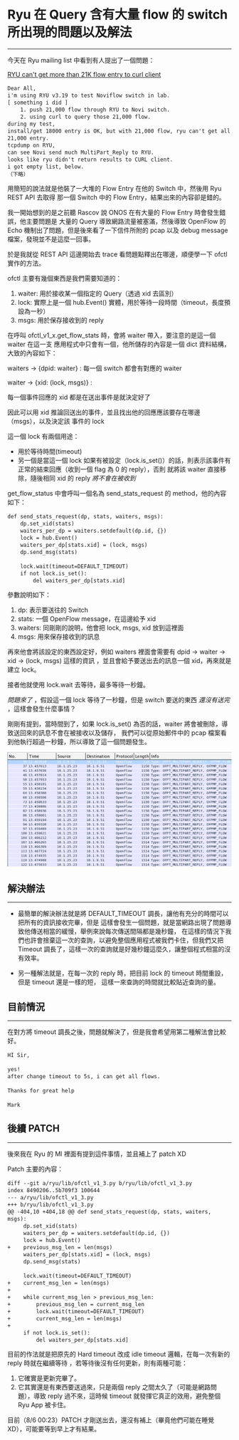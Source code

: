 Ryu 在 Query 含有大量 flow 的 switch 所出現的問題以及解法
====
----

今天在 Ryu mailing list 中看到有人提出了一個問題：

[RYU can't get more than 21K flow entry to curl client][1]

<pre><code class="plain">Dear All,  
i'm using RYU v3.19 to test Noviflow switch in lab.  
[ something i did ]  
    1. push 21,000 flow through RYU to Novi switch.  
    2. using curl to query those 21,000 flow.  
during my test,  
install/get 18000 entry is OK, but with 21,000 flow, ryu can't get all 21,000 entry.  
tcpdump on RYU,  
can see Novi send much MultiPart_Reply to RYU.  
looks like ryu didn't return results to CURL client.  
i got empty list, below.
（下略）</code></pre>

用簡短的說法就是他裝了一大堆的 Flow Entry 在他的 Switch 中，然後用 Ryu REST API 去取得
那一個 Switch 中的 Flow Entry，結果出來的內容卻是錯的。

我一開始想到的是之前聽 Rascov 說 ONOS 在有大量的 Flow Entry 時會發生錯誤，他主要問題是
大量的 Query 導致網路流量被塞滿，然後導致 OpenFlow 的 Echo 機制出了問題，但是後來看了一下信件所附的
pcap 以及 debug message 檔案，發現並不是這麼一回事。

於是我就從 REST API 這邊開始去 trace 看問題點釋出在哪邊，順便學一下 ofctl 實作的方法。

ofctl 主要有幾個東西是我們需要知道的：

1. waiter: 用於接收某一個指定的 Query（透過 xid 去區別）
2. lock: 實際上是一個 hub.Event() 實體，用於等待一段時間（timeout，長度預設為一秒）
3. msgs: 用於保存接收到的 reply

在呼叫 ofctl_v1_x.get_flow_stats 時，會將 waiter 帶入，要注意的是這一個 waiter 在這一支
應用程式中只會有一個，他所儲存的內容是一個 dict 資料結構，大致的內容如下：

waiters -> {dpid: waiter} : 每一個 switch 都會有對應的 waiter

waiter -> {xid: (lock, msgs)} : 

每一個事件回應的 xid 都是在送出事件是就決定好了

因此可以用 xid 推論回送出的事件，並且找出他的回應應該要存在哪邊（msgs），以及決定該
事件的 lock

這一個 lock 有兩個用途：

* 用於等待時間(timeout)
* 另一個是當這一個 lock 如果有被設定（lock.is_set()）的話，則表示該事件有正常的結束回應（收到一個 flag 為 0 的 reply），否則
就將該 waiter 直接移除，隨後相同 xid 的 reply _將不會在被收到_

get_flow_status 中會呼叫一個名為 send_stats_request 的 method，他的內容如下：

<pre><code class="python">def send_stats_request(dp, stats, waiters, msgs):
    dp.set_xid(stats)
    waiters_per_dp = waiters.setdefault(dp.id, {})
    lock = hub.Event()
    waiters_per_dp[stats.xid] = (lock, msgs)
    dp.send_msg(stats)

    lock.wait(timeout=DEFAULT_TIMEOUT)
    if not lock.is_set():
        del waiters_per_dp[stats.xid]</code></pre>
        
參數說明如下：

1. dp: 表示要送往的 Switch
2. stats: 一個 OpenFlow message，在這邊給予 xid
3. waiters: 同剛剛的說明，他會把 lock, msgs, xid 放到這裡面
4. msgs: 用來保存接收到的訊息

再來他會將該設定的東西設定好，例如 waiters 裡面會需要有 dpid -> waiter -> xid -> (lock, msgs) 這樣的資訊
，並且會給予要送出去的訊息一個 xid，再來就是建立 lock。

接者他就使用 lock.wait 去等待，最多等待一秒鐘。

_問題來了_ ，假設這一個 lock 等待了一秒鐘，但是 switch 要送的東西 _還沒有送完_ ，這樣會發生什麼事情？

剛剛有提到，當時間到了，如果 lock.is_set() 為否的話，waiter 將會被刪除，導致送回來的訊息不會在被接收以及儲存，
我們可以從原始郵件中的 pcap 檔案看到他執行超過一秒鐘，所以導致了這一個問題發生。

<img src="/images/ryu-flow-query-problem.png" width="600" />

解決辦法
----
----

* 最簡單的解決辦法就是將 DEFAULT_TIMEOUT 調長，讓他有充分的時間可以把所有的資訊接收完畢，但是
這樣會發生一個問題，就是當網路出現了問題導致他傳送相當的緩慢，舉例來說每次傳送間隔都是幾秒鐘，
在這樣的情況下我們也許會捨棄這一次的查詢，以避免整個應用程式被我們卡住，但我們又把 Timeout
調長了，這樣一次的查詢就是好幾秒鐘這麼久，讓整個程式相當的沒有效率。

* 另一種解法就是，在每一次的 reply 時，把目前 lock 的 timeout 時間重設，但是 timeout 還是一樣的短，
這樣一來查詢的時間就比較貼近查詢的量。


目前情況
----
----

在對方將 timeout 調長之後，問題就解決了，但是我會希望用第二種解法會比較好。

<pre><code class="plain">HI Sir,

yes!
after change timeout to 5s, i can get all flows.

Thanks for great help

Mark</code></pre>

後續 PATCH
----
----

後來我在 Ryu 的 Ml 裡面有提到這件事情，並且補上了 patch XD

Patch 主要的內容：

<pre><code class="patch">diff --git a/ryu/lib/ofctl_v1_3.py b/ryu/lib/ofctl_v1_3.py  
index 8490206..5b709f3 100644  
--- a/ryu/lib/ofctl_v1_3.py  
+++ b/ryu/lib/ofctl_v1_3.py  
@@ -404,10 +404,18 @@ def send_stats_request(dp, stats, waiters, msgs):  
     dp.set_xid(stats)  
     waiters_per_dp = waiters.setdefault(dp.id, {})  
     lock = hub.Event()  
+    previous_msg_len = len(msgs)  
     waiters_per_dp[stats.xid] = (lock, msgs)  
     dp.send_msg(stats)  
   
     lock.wait(timeout=DEFAULT_TIMEOUT)  
+    current_msg_len = len(msgs)  
+  
+    while current_msg_len > previous_msg_len:  
+        previous_msg_len = current_msg_len  
+        lock.wait(timeout=DEFAULT_TIMEOUT)  
+        current_msg_len = len(msgs)  
+  
     if not lock.is_set():  
         del waiters_per_dp[stats.xid]</code></pre>

目前的作法就是把原先的 Hard timeout 改成 idle timeout 邏輯，在每一次有新的 reply 時就在繼續等待
，若等待後沒有任何更新，則有兩種可能：

1. 它確實是更新完畢了。
2. 它其實還是有東西要送過來，只是兩個 reply 之間太久了（可能是網路問題），導致 reply 過不來，這時候
timeout 就發揮它真正的效用，避免整個 Ryu App 被卡住。

目前（8/6 00:23）PATCH 才剛送出去，還沒有補上（畢竟他們可能在睡覺 XD），可能要等到早上才有結果。



[1]: http://sourceforge.net/p/ryu/mailman/message/34347766/
